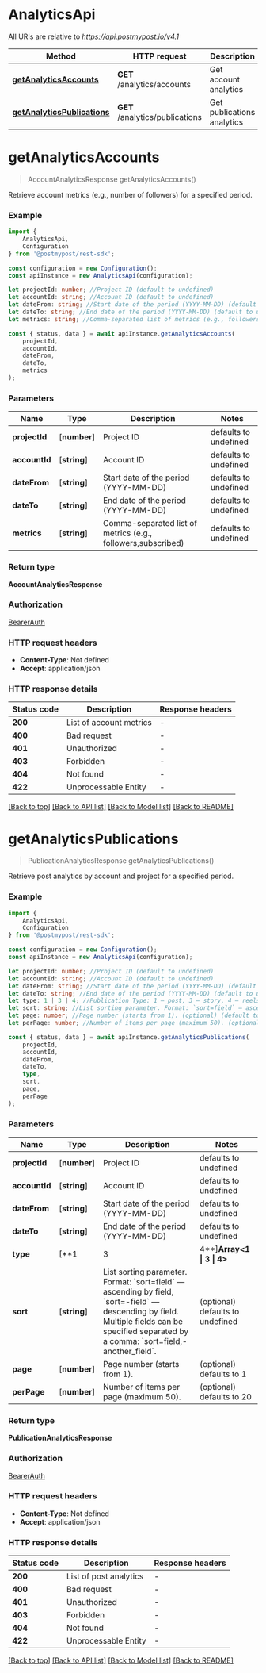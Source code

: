 # AnalyticsApi

All URIs are relative to *https://api.postmypost.io/v4.1*

|Method | HTTP request | Description|
|------------- | ------------- | -------------|
|[**getAnalyticsAccounts**](#getanalyticsaccounts) | **GET** /analytics/accounts | Get account analytics|
|[**getAnalyticsPublications**](#getanalyticspublications) | **GET** /analytics/publications | Get publications analytics|

# **getAnalyticsAccounts**
> AccountAnalyticsResponse getAnalyticsAccounts()

Retrieve account metrics (e.g., number of followers) for a specified period.

### Example

```typescript
import {
    AnalyticsApi,
    Configuration
} from '@postmypost/rest-sdk';

const configuration = new Configuration();
const apiInstance = new AnalyticsApi(configuration);

let projectId: number; //Project ID (default to undefined)
let accountId: string; //Account ID (default to undefined)
let dateFrom: string; //Start date of the period (YYYY-MM-DD) (default to undefined)
let dateTo: string; //End date of the period (YYYY-MM-DD) (default to undefined)
let metrics: string; //Comma-separated list of metrics (e.g., followers,subscribed) (default to undefined)

const { status, data } = await apiInstance.getAnalyticsAccounts(
    projectId,
    accountId,
    dateFrom,
    dateTo,
    metrics
);
```

### Parameters

|Name | Type | Description  | Notes|
|------------- | ------------- | ------------- | -------------|
| **projectId** | [**number**] | Project ID | defaults to undefined|
| **accountId** | [**string**] | Account ID | defaults to undefined|
| **dateFrom** | [**string**] | Start date of the period (YYYY-MM-DD) | defaults to undefined|
| **dateTo** | [**string**] | End date of the period (YYYY-MM-DD) | defaults to undefined|
| **metrics** | [**string**] | Comma-separated list of metrics (e.g., followers,subscribed) | defaults to undefined|


### Return type

**AccountAnalyticsResponse**

### Authorization

[BearerAuth](../README.md#BearerAuth)

### HTTP request headers

 - **Content-Type**: Not defined
 - **Accept**: application/json


### HTTP response details
| Status code | Description | Response headers |
|-------------|-------------|------------------|
|**200** | List of account metrics |  -  |
|**400** | Bad request |  -  |
|**401** | Unauthorized |  -  |
|**403** | Forbidden |  -  |
|**404** | Not found |  -  |
|**422** | Unprocessable Entity |  -  |

[[Back to top]](#) [[Back to API list]](../README.md#documentation-for-api-endpoints) [[Back to Model list]](../README.md#documentation-for-models) [[Back to README]](../README.md)

# **getAnalyticsPublications**
> PublicationAnalyticsResponse getAnalyticsPublications()

Retrieve post analytics by account and project for a specified period.

### Example

```typescript
import {
    AnalyticsApi,
    Configuration
} from '@postmypost/rest-sdk';

const configuration = new Configuration();
const apiInstance = new AnalyticsApi(configuration);

let projectId: number; //Project ID (default to undefined)
let accountId: string; //Account ID (default to undefined)
let dateFrom: string; //Start date of the period (YYYY-MM-DD) (default to undefined)
let dateTo: string; //End date of the period (YYYY-MM-DD) (default to undefined)
let type: 1 | 3 | 4; //Publication Type: 1 — post, 3 — story, 4 — reels/shorts  (optional) (default to undefined)
let sort: string; //List sorting parameter. Format: `sort=field` — ascending by field, `sort=-field` — descending by field. Multiple fields can be specified separated by a comma: `sort=field,-another_field`.  (optional) (default to undefined)
let page: number; //Page number (starts from 1). (optional) (default to 1)
let perPage: number; //Number of items per page (maximum 50). (optional) (default to 20)

const { status, data } = await apiInstance.getAnalyticsPublications(
    projectId,
    accountId,
    dateFrom,
    dateTo,
    type,
    sort,
    page,
    perPage
);
```

### Parameters

|Name | Type | Description  | Notes|
|------------- | ------------- | ------------- | -------------|
| **projectId** | [**number**] | Project ID | defaults to undefined|
| **accountId** | [**string**] | Account ID | defaults to undefined|
| **dateFrom** | [**string**] | Start date of the period (YYYY-MM-DD) | defaults to undefined|
| **dateTo** | [**string**] | End date of the period (YYYY-MM-DD) | defaults to undefined|
| **type** | [**1 | 3 | 4**]**Array<1 &#124; 3 &#124; 4>** | Publication Type: 1 — post, 3 — story, 4 — reels/shorts  | (optional) defaults to undefined|
| **sort** | [**string**] | List sorting parameter. Format: &#x60;sort&#x3D;field&#x60; — ascending by field, &#x60;sort&#x3D;-field&#x60; — descending by field. Multiple fields can be specified separated by a comma: &#x60;sort&#x3D;field,-another_field&#x60;.  | (optional) defaults to undefined|
| **page** | [**number**] | Page number (starts from 1). | (optional) defaults to 1|
| **perPage** | [**number**] | Number of items per page (maximum 50). | (optional) defaults to 20|


### Return type

**PublicationAnalyticsResponse**

### Authorization

[BearerAuth](../README.md#BearerAuth)

### HTTP request headers

 - **Content-Type**: Not defined
 - **Accept**: application/json


### HTTP response details
| Status code | Description | Response headers |
|-------------|-------------|------------------|
|**200** | List of post analytics |  -  |
|**400** | Bad request |  -  |
|**401** | Unauthorized |  -  |
|**403** | Forbidden |  -  |
|**404** | Not found |  -  |
|**422** | Unprocessable Entity |  -  |

[[Back to top]](#) [[Back to API list]](../README.md#documentation-for-api-endpoints) [[Back to Model list]](../README.md#documentation-for-models) [[Back to README]](../README.md)


